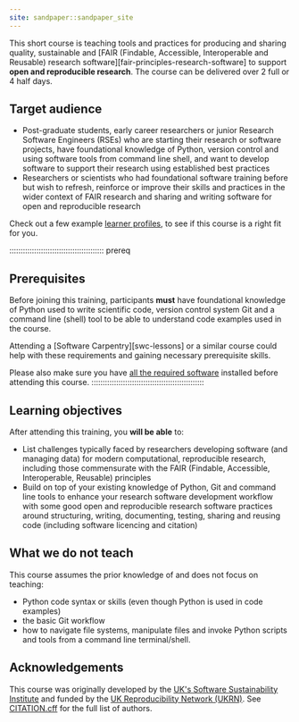 ```yaml
---
site: sandpaper::sandpaper_site
---
```


This short course is teaching tools and practices for producing and sharing quality, 
sustainable and [FAIR (Findable, Accessible, Interoperable and Reusable) research software][fair-principles-research-software] 
to support **open and reproducible research**. 
The course can be delivered over 2 full or 4 half days.

## Target audience

- Post-graduate students, early career researchers or junior Research Software Engineers (RSEs) who are starting their research or software projects, 
have foundational knowledge of Python, version control and using software tools from command line shell, and want to develop 
software to support their research using established best practices
- Researchers or scientists who had foundational software training before but wish to refresh, 
reinforce or improve their skills and practices in the wider context of FAIR research and sharing and writing 
software for open and reproducible research 

Check out a few example [learner profiles](./profiles.html), to see if this course is a right fit for you.

::::::::::::::::::::::::::::::::::::::::::  prereq

## Prerequisites

Before joining this training, participants **must** have foundational knowledge of Python 
used to write scientific code, version control system Git and a command line (shell) tool to be able to
understand code examples used in the course.

Attending a [Software Carpentry][swc-lessons] or a similar course could help with these requirements and
gaining necessary prerequisite skills.

Please also make sure you have [all the required software](../index.html#setup) installed before attending this course.
::::::::::::::::::::::::::::::::::::::::::::::::::

## Learning objectives

After attending this training, you **will be able** to:

- List challenges typically faced by researchers developing software (and managing data) for modern computational, 
reproducible research, including those commensurate with the FAIR (Findable, Accessible, Interoperable, Reusable) principles
- Build on top of your existing knowledge of Python, Git and command line tools to enhance your research
software development workflow with some good open and reproducible research software practices around 
structuring, writing, documenting, testing, sharing and reusing code (including software licencing and citation)

## What we do not teach 

This course assumes the prior knowledge of and does not focus on teaching:

- Python code syntax or skills (even though Python is used in code examples) 
- the basic Git workflow
- how to navigate file systems, manipulate files and invoke Python scripts and tools from a command line terminal/shell.

## Acknowledgements

This course was originally developed by the [UK's Software Sustainability Institute][ssi] and funded by the [UK Reproducibility Network (UKRN)][ukrn].
See [CITATION.cff][citation] for the full list of authors. 

[ssi]: https:/www.software.ac.uk
[ukrn]: https://www.ukrn.org/
[citation]: https://github.com/carpentries-incubator/fair-research-software/blob/main/CITATION.cff
